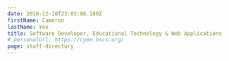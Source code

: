 ```yaml
---
date: 2018-12-18T23:03:06.180Z
firstName: Cameron
lastName: Yee
title: Software Developer, Educational Technology & Web Applications
# personalUrl: https://cyee.bscs.org/
page: staff-directory
---
```

